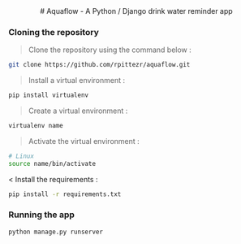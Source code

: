 <div align="center">
# Aquaflow - A Python / Django drink water reminder app
</div>

### Cloning the repository

> Clone the repository using the command below :
```bash
git clone https://github.com/rpittezr/aquaflow.git
```

> Install a virtual environment :
```bash
pip install virtualenv
```

> Create a virtual environment :
```bash
virtualenv name
```

> Activate the virtual environment :
```bash
# Linux
source name/bin/activate
```

< Install the requirements :
```bash
pip install -r requirements.txt
```

### Running the app
```bash
python manage.py runserver
```
